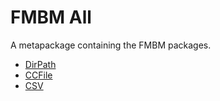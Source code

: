 FMBM All
========

A metapackage containing the FMBM packages.

* [DirPath](https://github.com/codybartfast/dirpaths)  
* [CCFile](https://github.com/codybartfast/ccfile)  
* [CSV](https://github.com/codybartfast/csv)  
